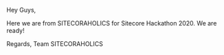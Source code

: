 Hey Guys,

Here we are from SITECORAHOLICS for Sitecore Hackathon 2020.
We are ready!

Regards,
Team SITECORAHOLICS